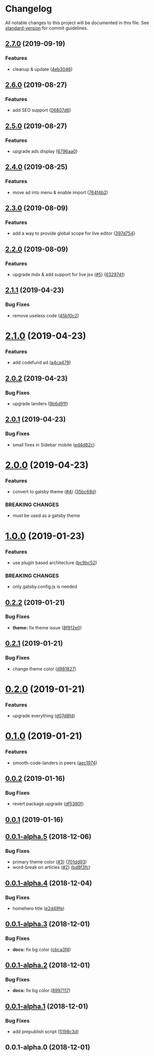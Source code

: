 # Changelog

All notable changes to this project will be documented in this file. See [standard-version](https://github.com/conventional-changelog/standard-version) for commit guidelines.

## [2.7.0](https://github.com/gregberge/smooth-doc/compare/v2.6.0...v2.7.0) (2019-09-19)


### Features

* cleanup & update ([4eb3046](https://github.com/gregberge/smooth-doc/commit/4eb3046))

## [2.6.0](https://github.com/gregberge/smooth-doc/compare/v2.5.0...v2.6.0) (2019-08-27)


### Features

* add SEO support ([06807d6](https://github.com/gregberge/smooth-doc/commit/06807d6))

## [2.5.0](https://github.com/gregberge/smooth-doc/compare/v2.4.0...v2.5.0) (2019-08-27)


### Features

* upgrade ads display ([6796aa0](https://github.com/gregberge/smooth-doc/commit/6796aa0))

## [2.4.0](https://github.com/gregberge/smooth-doc/compare/v2.3.0...v2.4.0) (2019-08-25)


### Features

* move ad into menu & enable import ([764f4b2](https://github.com/gregberge/smooth-doc/commit/764f4b2))

## [2.3.0](https://github.com/gregberge/smooth-doc/compare/v2.2.0...v2.3.0) (2019-08-09)


### Features

* add a way to provide global scope for live editor ([397d754](https://github.com/gregberge/smooth-doc/commit/397d754))

## [2.2.0](https://github.com/gregberge/smooth-doc/compare/v2.1.1...v2.2.0) (2019-08-09)


### Features

* upgrade mdx & add support for live jsx ([#5](https://github.com/gregberge/smooth-doc/issues/5)) ([632974f](https://github.com/gregberge/smooth-doc/commit/632974f))

<a name="2.1.1"></a>
## [2.1.1](https://github.com/gregberge/smooth-doc/compare/v2.1.0...v2.1.1) (2019-04-23)


### Bug Fixes

* remove useless code ([45b10c2](https://github.com/gregberge/smooth-doc/commit/45b10c2))



<a name="2.1.0"></a>
# [2.1.0](https://github.com/gregberge/smooth-doc/compare/v2.0.2...v2.1.0) (2019-04-23)


### Features

* add codefund ad ([a4ca479](https://github.com/gregberge/smooth-doc/commit/a4ca479))



<a name="2.0.2"></a>
## [2.0.2](https://github.com/gregberge/smooth-doc/compare/v2.0.1...v2.0.2) (2019-04-23)


### Bug Fixes

* upgrade landers ([9b6d91f](https://github.com/gregberge/smooth-doc/commit/9b6d91f))



<a name="2.0.1"></a>
## [2.0.1](https://github.com/gregberge/smooth-doc/compare/v2.0.0...v2.0.1) (2019-04-23)


### Bug Fixes

* small fixes in Sidebar mobile ([ed4d82c](https://github.com/gregberge/smooth-doc/commit/ed4d82c))



<a name="2.0.0"></a>
# [2.0.0](https://github.com/gregberge/smooth-doc/compare/v1.0.0...v2.0.0) (2019-04-23)


### Features

* convert to gatsby theme ([#4](https://github.com/gregberge/smooth-doc/issues/4)) ([35bc68d](https://github.com/gregberge/smooth-doc/commit/35bc68d))


### BREAKING CHANGES

* must be used as a gatsby theme



<a name="1.0.0"></a>
# [1.0.0](https://github.com/gregberge/smooth-doc/compare/v0.2.2...v1.0.0) (2019-01-23)


### Features

* use plugin based architecture ([bc9bc52](https://github.com/gregberge/smooth-doc/commit/bc9bc52))


### BREAKING CHANGES

* only gatsby.config.js is needed



<a name="0.2.2"></a>
## [0.2.2](https://github.com/gregberge/smooth-doc/compare/v0.2.1...v0.2.2) (2019-01-21)


### Bug Fixes

* **theme:** fix theme issue ([8f912e0](https://github.com/gregberge/smooth-doc/commit/8f912e0))



<a name="0.2.1"></a>
## [0.2.1](https://github.com/gregberge/smooth-doc/compare/v0.2.0...v0.2.1) (2019-01-21)


### Bug Fixes

* change theme color ([d981827](https://github.com/gregberge/smooth-doc/commit/d981827))



<a name="0.2.0"></a>
# [0.2.0](https://github.com/gregberge/smooth-doc/compare/v0.1.0...v0.2.0) (2019-01-21)


### Features

* upgrade everything ([d07d8fd](https://github.com/gregberge/smooth-doc/commit/d07d8fd))



<a name="0.1.0"></a>
# [0.1.0](https://github.com/gregberge/smooth-doc/compare/v0.0.2...v0.1.0) (2019-01-21)


### Features

* smooth-code-landers in peers ([aec1974](https://github.com/gregberge/smooth-doc/commit/aec1974))



<a name="0.0.2"></a>
## [0.0.2](https://github.com/gregberge/smooth-doc/compare/v0.0.1...v0.0.2) (2019-01-16)


### Bug Fixes

* revert package upgrade ([df5380f](https://github.com/gregberge/smooth-doc/commit/df5380f))



<a name="0.0.1"></a>
## [0.0.1](https://github.com/gregberge/smooth-doc/compare/v0.0.1-alpha.5...v0.0.1) (2019-01-16)



<a name="0.0.1-alpha.5"></a>
## [0.0.1-alpha.5](https://github.com/gregberge/smooth-doc/compare/v0.0.1-alpha.4...v0.0.1-alpha.5) (2018-12-06)


### Bug Fixes

* primary theme color ([#3](https://github.com/gregberge/smooth-doc/issues/3)) ([701dd93](https://github.com/gregberge/smooth-doc/commit/701dd93))
* word-break on articles ([#2](https://github.com/gregberge/smooth-doc/issues/2)) ([bd8f3fc](https://github.com/gregberge/smooth-doc/commit/bd8f3fc))



<a name="0.0.1-alpha.4"></a>
## [0.0.1-alpha.4](https://github.com/gregberge/smooth-doc/compare/v0.0.1-alpha.3...v0.0.1-alpha.4) (2018-12-04)


### Bug Fixes

* homehero title ([e2d49fe](https://github.com/gregberge/smooth-doc/commit/e2d49fe))



<a name="0.0.1-alpha.3"></a>
## [0.0.1-alpha.3](https://github.com/gregberge/smooth-doc/compare/v0.0.1-alpha.2...v0.0.1-alpha.3) (2018-12-01)


### Bug Fixes

* **docs:** fix bg color ([cbca3f4](https://github.com/gregberge/smooth-doc/commit/cbca3f4))



<a name="0.0.1-alpha.2"></a>
## [0.0.1-alpha.2](https://github.com/gregberge/smooth-doc/compare/v0.0.1-alpha.1...v0.0.1-alpha.2) (2018-12-01)


### Bug Fixes

* **docs:** fix bg color ([8997117](https://github.com/gregberge/smooth-doc/commit/8997117))



<a name="0.0.1-alpha.1"></a>
## [0.0.1-alpha.1](https://github.com/gregberge/smooth-doc/compare/v0.0.1-alpha.0...v0.0.1-alpha.1) (2018-12-01)


### Bug Fixes

* add prepublish script ([5198c3d](https://github.com/gregberge/smooth-doc/commit/5198c3d))



<a name="0.0.1-alpha.0"></a>
## 0.0.1-alpha.0 (2018-12-01)
